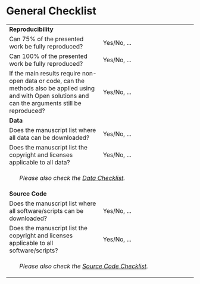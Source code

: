 # General Checklist

<table width="100%">
  <tr><td colspan="2"><b>Reproducibility</b></td></tr>
  <tr>
    <td width="50%">Can 75% of the presented work be fully reproduced?</td>
    <td width="50%">Yes/No, ...</td>
  </tr>
  <tr>
    <td width="50%">Can 100% of the presented work be fully reproduced?</td>
    <td width="50%">Yes/No, ...</td>
  </tr>
  <tr>
    <td width="50%">If the main results require non-open data or code, can the methods also be applied using and with Open solutions and can the arguments still be reproduced?</td>
    <td width="50%">Yes/No, ...</td>
  </tr>
  <tr><td colspan="2"><b>Data</b></td></tr>
  <tr>
    <td width="50%">Does the manuscript list where all data can be downloaded?</td>
    <td width="50%">Yes/No, ...</td>
  </tr>
  <tr>
    <td width="50%">Does the manuscript list the copyright and licenses applicable to all data?</td>
    <td width="50%">Yes/No, ...</td>
  </tr>
  <tr>
    <td colspan="2"><ul><i>Please also check the <a href="opendata.md">Data Checklist</a>.</i></ul></td>
  </tr>
  <tr><td colspan="2"><b>Source Code</b></td></tr>
  <tr>
    <td width="50%">Does the manuscript list where all software/scripts can be downloaded?</td>
    <td width="50%">Yes/No, ...</td>
  </tr>
  <tr>
    <td width="50%">Does the manuscript list the copyright and licenses applicable to all software/scripts?</td>
    <td width="50%">Yes/No, ...</td>
  </tr>
  <tr>
    <td colspan="2"><ul><i>Please also check the <a href="opensource.md">Source Code Checklist</a>.</i></ul></td>
  </tr>
</table>

